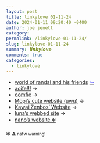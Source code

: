 ```yaml
---
layout: post
title: linkylove 01-11-24
date: 2024-01-11 09:20:40 -0400
author: joe jenett
category: 
permalink: /linkylove-01-11-24/
slug: linkylove-01-11-24
summary: 𝙡𝙞𝙣𝙠𝙮𝙡𝙤𝙫𝙚
comments: true
categories:
  - linkylove
---
```

<ul class="linkylove">
	<li><a href="https://ranfren.neocities.org/">world of randal and his friends</a>  <a title="source" href="https://voyager.neocities.org/"><span style="color:blue;">&#8678;</span></a></li>
	<li><a title="aoife!!!" href="https://enby.space/">aoife!!!</a> <span title="led to site shown below">&#8594;</span></li>
	<li><a title="oomfie" href="https://oomfie.town/">oomfie</a> <span title="led to site shown below">&#8594;</span></li>
	<li><a title="Mopi’s cute website (uwu)" href="https://estrogen.monster/">Mopi’s cute website (uwu)</a> <span title="led to site shown below">&#8594;</span></li>
	<li><a title="KawaiiZenbos’ Website" href="http://kawaiizenbo.me:8080/">KawaiiZenbos’ Website</a> <span title="led to site shown below">&#8594;</span></li>
	<li><a title="luna’s webbed site" href="https://janluna.eu.org/">luna’s webbed site</a> <span title="led to site shown below">&#8594;</span></li>
	<li><a title="nano’s website" href="https://nano.lgbt/">nano’s website 🞶</a></li>
</ul>
<p>🞶 <small>⚠️ nsfw warning!</small></p>
<a href="https://brid.gy/publish/mastodon"></a>